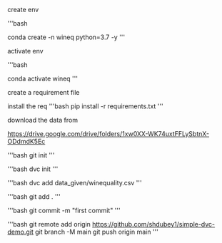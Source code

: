 create env

'''bash

conda create -n wineq python=3.7 -y
'''

activate env

'''bash

conda activate wineq
'''

create a requirement file

install the req
'''bash
pip install -r requirements.txt
'''

download the data from

https://drive.google.com/drive/folders/1xw0XX-WK74uxtFFLySbtnX-ODdmdK5Ec

'''bash
git init
'''

'''bash
dvc init
'''

'''bash
dvc add data_given/winequality.csv
'''

'''bash
git add .
'''

'''bash
git commit -m "first commit"
'''

'''bash
git remote add origin https://github.com/shdubey1/simple-dvc-demo.git
git branch -M main
git push origin main
'''